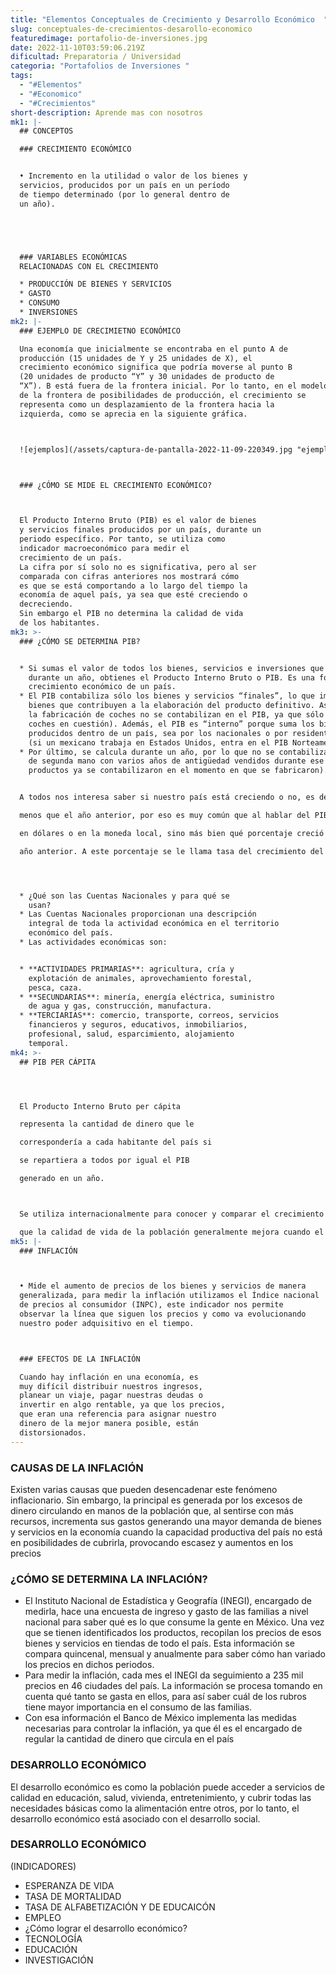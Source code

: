 ```yaml
---
title: "Elementos Conceptuales de Crecimiento y Desarrollo Económico  "
slug: conceptuales-de-crecimientos-desarollo-economico
featuredimage: portafolio-de-inversiones.jpg
date: 2022-11-10T03:59:06.219Z
dificultad: Preparatoria / Universidad
categoria: "Portafolios de Inversiones "
tags:
  - "#Elementos"
  - "#Economico"
  - "#Crecimientos"
short-description: Aprende mas con nosotros
mk1: |-
  ## CONCEPTOS

  ### CRECIMIENTO ECONÓMICO


  • Incremento en la utilidad o valor de los bienes y
  servicios, producidos por un país en un período
  de tiempo determinado (por lo general dentro de
  un año). 





  ### VARIABLES ECONÓMICAS
  RELACIONADAS CON EL CRECIMIENTO

  * PRODUCCIÓN DE BIENES Y SERVICIOS
  * GASTO 
  * CONSUMO
  * INVERSIONES
mk2: |-
  ### EJEMPLO DE CRECIMIETNO ECONÓMICO

  Una economía que inicialmente se encontraba en el punto A de
  producción (15 unidades de Y y 25 unidades de X), el
  crecimiento económico significa que podría moverse al punto B
  (20 unidades de producto “Y” y 30 unidades de producto de
  “X”). B está fuera de la frontera inicial. Por lo tanto, en el modelo
  de la frontera de posibilidades de producción, el crecimiento se
  representa como un desplazamiento de la frontera hacia la
  izquierda, como se aprecia en la siguiente gráfica.



  ![ejemplos](/assets/captura-de-pantalla-2022-11-09-220349.jpg "ejemplos")



  ### ¿CÓMO SE MIDE EL CRECIMIENTO ECONÓMICO?



  El Producto Interno Bruto (PIB) es el valor de bienes
  y servicios finales producidos por un país, durante un
  periodo específico. Por tanto, se utiliza como
  indicador macroeconómico para medir el
  crecimiento de un país.
  La cifra por sí solo no es significativa, pero al ser
  comparada con cifras anteriores nos mostrará cómo
  es que se está comportando a lo largo del tiempo la
  economía de aquel país, ya sea que esté creciendo o
  decreciendo.
  Sin embargo el PIB no determina la calidad de vida
  de los habitantes.
mk3: >-
  ### ¿CÓMO SE DETERMINA PIB?


  * Si sumas el valor de todos los bienes, servicios e inversiones que se producen en el país
    durante un año, obtienes el Producto Interno Bruto o PIB. Es una forma de medir el
    crecimiento económico de un país.
  * El PIB contabiliza sólo los bienes y servicios “finales”, lo que implica que no se añaden los
    bienes que contribuyen a la elaboración del producto definitivo. Así, las baterías creadas para
    la fabricación de coches no se contabilizan en el PIB, ya que sólo incluirá al producto final (los
    coches en cuestión). Además, el PIB es “interno” porque suma los bienes y servicios
    producidos dentro de un país, sea por los nacionales o por residentes y empresas extranjeras
    (si un mexicano trabaja en Estados Unidos, entra en el PIB Norteamericano).
  * Por último, se calcula durante un año, por lo que no se contabilizan, por ejemplo, los productos
    de segunda mano con varios años de antigüedad vendidos durante ese ejercicio (tales
    productos ya se contabilizaron en el momento en que se fabricaron).


  A todos nos interesa saber si nuestro país está creciendo o no, es decir, si se produjo más o

  menos que el año anterior, por eso es muy común que al hablar del PIB no se mencione su valor

  en dólares o en la moneda local, sino más bien qué porcentaje creció o disminuyó respecto del

  año anterior. A este porcentaje se le llama tasa del crecimiento del PIB.




  * ¿Qué son las Cuentas Nacionales y para qué se
    usan?
  * Las Cuentas Nacionales proporcionan una descripción
    integral de toda la actividad económica en el territorio
    económico del país.
  * Las actividades económicas son:


  * **ACTIVIDADES PRIMARIAS**: agricultura, cría y
    explotación de animales, aprovechamiento forestal,
    pesca, caza.
  * **SECUNDARIAS**: minería, energía eléctrica, suministro
    de agua y gas, construcción, manufactura.
  * **TERCIARIAS**: comercio, transporte, correos, servicios
    financieros y seguros, educativos, inmobiliarios,
    profesional, salud, esparcimiento, alojamiento
    temporal.
mk4: >-
  ## PIB PER CÁPITA




  El Producto Interno Bruto per cápita

  representa la cantidad de dinero que le

  correspondería a cada habitante del país si

  se repartiera a todos por igual el PIB

  generado en un año.



  Se utiliza internacionalmente para conocer y comparar el crecimiento económico de un país, ya

  que la calidad de vida de la población generalmente mejora cuando el PIB per cápita aumenta.
mk5: |-
  ### INFLACIÓN



  • Mide el aumento de precios de los bienes y servicios de manera
  generalizada, para medir la inflación utilizamos el Índice nacional
  de precios al consumidor (INPC), este indicador nos permite
  observar la línea que siguen los precios y como va evolucionando
  nuestro poder adquisitivo en el tiempo.



  ### EFECTOS DE LA INFLACIÓN

  Cuando hay inflación en una economía, es
  muy difícil distribuir nuestros ingresos,
  planear un viaje, pagar nuestras deudas o
  invertir en algo rentable, ya que los precios,
  que eran una referencia para asignar nuestro
  dinero de la mejor manera posible, están
  distorsionados.
---
```

### CAUSAS DE LA INFLACIÓN



Existen varias causas que pueden desencadenar este fenómeno inflacionario.
Sin embargo, la principal es generada por los excesos de dinero circulando en
manos de la población que, al sentirse con más recursos, incrementa sus gastos
generando una mayor demanda de bienes y servicios en la economía cuando la
capacidad productiva del país no está en posibilidades de cubrirla, provocando
escasez y aumentos en los precios



### ¿CÓMO SE DETERMINA LA INFLACIÓN?

* El Instituto Nacional de Estadística y Geografía (INEGI), encargado de medirla, hace una
  encuesta de ingreso y gasto de las familias a nivel nacional para saber qué es lo que
  consume la gente en México. Una vez que se tienen identificados los productos, recopilan
  los precios de esos bienes y servicios en tiendas de todo el país. Esta información se
  compara quincenal, mensual y anualmente para saber cómo han variado los precios en
  dichos periodos.
* Para medir la inflación, cada mes el INEGI da seguimiento a 235 mil precios en 46
  ciudades del país. La información se procesa tomando en cuenta qué tanto se gasta en
  ellos, para así saber cuál de los rubros tiene mayor importancia en el consumo de las
  familias.
* Con esa información el Banco de México implementa las medidas necesarias para
  controlar la inflación, ya que él es el encargado de regular la cantidad de dinero que circula
  en el país



### DESARROLLO ECONÓMICO 

El desarrollo económico es como la población puede acceder a
servicios de calidad en educación, salud, vivienda,
entretenimiento, y cubrir todas las necesidades básicas como
la alimentación entre otros, por lo tanto, el desarrollo
económico está asociado con el desarrollo social.



### DESARROLLO ECONÓMICO
(INDICADORES)

* ESPERANZA DE VIDA
* TASA DE MORTALIDAD
* TASA DE ALFABETIZACIÓN Y DE EDUCAICÓN
* EMPLEO
* ¿Cómo lograr el desarrollo económico?
* TECNOLOGÍA
* EDUCACIÓN
* INVESTIGACIÓN